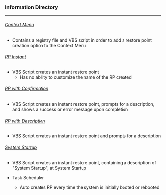 ### Information Directory ###
---
###### [Context Menu](Context%20Menu) ######
- Contains a registry file and VBS script in order to add a restore point creation option to the Context Menu

###### [RP Instant](RP%20Instant) ######
- VBS Script creates an instant restore point 
  - Has no ability to customize the name of the RP created

###### [RP with Confirmation](RP%20with%20Confirmation) ######
- VBS Script creates an instant restore point, prompts for a description, and shows a success or error message upon completion

###### [RP with Description](RP%20with%20Description) ######
-  VBS Script creates an instant restore point and prompts for a description
 
###### [System Startup](System%20Startup) ######
- VBS Script creates an instant restore point, containing a description of "System Startup", at System Startup

- Task Scheduler
  - Auto creates RP every time the system is initially booted or rebooted
 
